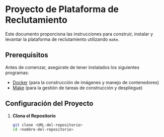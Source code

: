 # Proyecto de Plataforma de Reclutamiento

Este documento proporciona las instrucciones para construir, instalar y levantar la plataforma de reclutamiento utilizando `make`.

## Prerequisitos

Antes de comenzar, asegúrate de tener instalados los siguientes programas:
- [Docker](https://www.docker.com/get-started) (para la construcción de imágenes y manejo de contenedores)
- [Make](https://www.gnu.org/software/make/) (para la gestión de tareas de construcción y despliegue)

## Configuración del Proyecto

1. **Clona el Repositorio**
   ```bash
   git clone <URL-del-repositorio>
   cd <nombre-del-repositorio>
